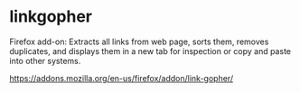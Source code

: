 linkgopher
==========

Firefox add-on: Extracts all links from web page, sorts them, removes duplicates, and displays them in a new tab for inspection or copy and paste into other systems.


https://addons.mozilla.org/en-us/firefox/addon/link-gopher/
